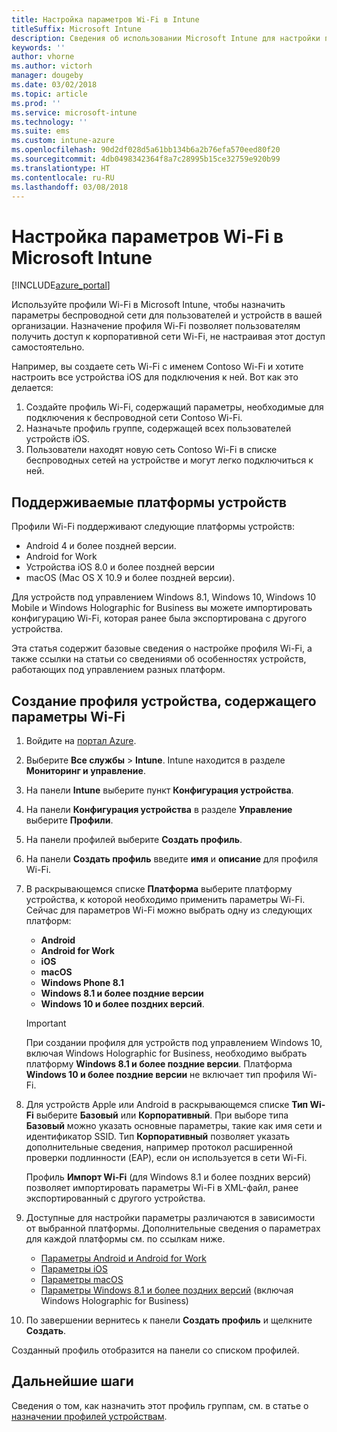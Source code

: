 ```yaml
---
title: Настройка параметров Wi-Fi в Intune
titleSuffix: Microsoft Intune
description: Сведения об использовании Microsoft Intune для настройки подключений Wi-Fi на управляемых устройствах.
keywords: ''
author: vhorne
ms.author: victorh
manager: dougeby
ms.date: 03/02/2018
ms.topic: article
ms.prod: ''
ms.service: microsoft-intune
ms.technology: ''
ms.suite: ems
ms.custom: intune-azure
ms.openlocfilehash: 90d2df028d5a61bb134b6a2b76efa570eed80f20
ms.sourcegitcommit: 4db0498342364f8a7c28995b15ce32759e920b99
ms.translationtype: HT
ms.contentlocale: ru-RU
ms.lasthandoff: 03/08/2018
---
```

# <a name="how-to-configure-wi-fi-settings-in-microsoft-intune"></a>Настройка параметров Wi-Fi в Microsoft Intune

[!INCLUDE[azure_portal](./includes/azure_portal.md)]

Используйте профили Wi-Fi в Microsoft Intune, чтобы назначить параметры беспроводной сети для пользователей и устройств в вашей организации. Назначение профиля Wi-Fi позволяет пользователям получить доступ к корпоративной сети Wi-Fi, не настраивая этот доступ самостоятельно.

Например, вы создаете сеть Wi-Fi с именем Contoso Wi-Fi и хотите настроить все устройства iOS для подключения к ней. Вот как это делается:

1. Создайте профиль Wi-Fi, содержащий параметры, необходимые для подключения к беспроводной сети Contoso Wi-Fi.
2. Назначьте профиль группе, содержащей всех пользователей устройств iOS.
3. Пользователи находят новую сеть Contoso Wi-Fi в списке беспроводных сетей на устройстве и могут легко подключиться к ней.

## <a name="supported-device-platforms"></a>Поддерживаемые платформы устройств

Профили Wi-Fi поддерживают следующие платформы устройств:

- Android 4 и более поздней версии.
- Android for Work
- Устройства iOS 8.0 и более поздней версии
- macOS (Mac OS X 10.9 и более поздней версии).

Для устройств под управлением Windows 8.1, Windows 10, Windows 10 Mobile и Windows Holographic for Business вы можете импортировать конфигурацию Wi-Fi, которая ранее была экспортирована с другого устройства.

Эта статья содержит базовые сведения о настройке профиля Wi-Fi, а также ссылки на статьи со сведениями об особенностях устройств, работающих под управлением разных платформ.

## <a name="create-a-device-profile-containing-wi-fi-settings"></a>Создание профиля устройства, содержащего параметры Wi-Fi

1. Войдите на [портал Azure](https://portal.azure.com).
2. Выберите **Все службы** > **Intune**. Intune находится в разделе **Мониторинг и управление**.
3. На панели **Intune** выберите пункт **Конфигурация устройства**.
2. На панели **Конфигурация устройства** в разделе **Управление** выберите **Профили**.
3. На панели профилей выберите **Создать профиль**.
4. На панели **Создать профиль** введите **имя** и **описание** для профиля Wi-Fi.
5. В раскрывающемся списке **Платформа** выберите платформу устройства, к которой необходимо применить параметры Wi-Fi. Сейчас для параметров Wi-Fi можно выбрать одну из следующих платформ:
    - **Android**
    - **Android for Work**
    - **iOS**
    - **macOS**
    - **Windows Phone 8.1**
    - **Windows 8.1 и более поздние версии**
    - **Windows 10 и более поздних версий**.

   > [!IMPORTANT]
   > При создании профиля для устройств под управлением Windows 10, включая Windows Holographic for Business, необходимо выбрать платформу **Windows 8.1 и более поздние версии**. Платформа **Windows 10 и более поздние версии** не включает тип профиля Wi-Fi. 

6. Для устройств Apple или Android в раскрывающемся списке **Тип Wi-Fi** выберите **Базовый** или **Корпоративный**. При выборе типа **Базовый** можно указать основные параметры, такие как имя сети и идентификатор SSID. Тип **Корпоративный** позволяет указать дополнительные сведения, например протокол расширенной проверки подлинности (EAP), если он используется в сети Wi-Fi. 

   Профиль **Импорт Wi-Fi** (для Windows 8.1 и более поздних версий) позволяет импортировать параметры Wi-Fi в XML-файл, ранее экспортированный с другого устройства.
1. Доступные для настройки параметры различаются в зависимости от выбранной платформы. Дополнительные сведения о параметрах для каждой платформы см. по ссылкам ниже.
    - [Параметры Android и Android for Work](wi-fi-settings-android.md)
    - [Параметры iOS](wi-fi-settings-ios.md)
    - [Параметры macOS](wi-fi-settings-macos.md)
    - [Параметры Windows 8.1 и более поздних версий](wi-fi-settings-import-windows-8-1.md) (включая Windows Holographic for Business)
1. По завершении вернитесь к панели **Создать профиль** и щелкните **Создать**.

Созданный профиль отобразится на панели со списком профилей.

## <a name="next-steps"></a>Дальнейшие шаги

Сведения о том, как назначить этот профиль группам, см. в статье о [назначении профилей устройствам](device-profile-assign.md).
